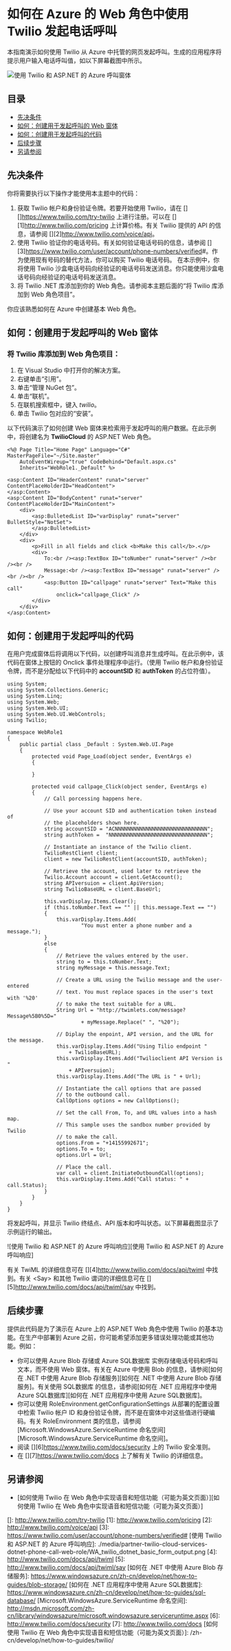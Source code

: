 <properties linkid="develop-net-how-to-twilio-phone-call" urlDisplayName="Twilio Phone Call" pageTitle="How to make a phone call from Twilio (.NET) - Azure" metaKeywords="Azure .NET Twilio, Azure Twilio, Azure phone calls, Azure twilio, Azure SMS, Azure SMS, Azure voice calls, azure voice calls, Azure text messages, Azure text messages, ASP.NET twilio Azure" description="Learn how to make a phone call and send a SMS message with the Twilio API service on Azure. Code samples written in .NET." metaCanonical="" services="" documentationCenter=".NET" title="How to make a phone call using Twilio in a web role on Azure" authors="larryf" solutions="" manager="" editor="" />
<tags ms.service=""
    ms.date="11/25/2014"
    wacn.date="04/11/2015"
    />

# 如何在 Azure 的 Web 角色中使用 Twilio 发起电话呼叫

本指南演示如何使用 Twilio 从 Azure 中托管的网页发起呼叫。生成的应用程序将提示用户输入电话呼叫值，如以下屏幕截图中所示。

![使用 Twilio 和 ASP.NET 的 Azure 呼叫窗体][使用 Twilio 和 ASP.NET 的 Azure 呼叫窗体]

## 目录

-   [先决条件][先决条件]
-   [如何：创建用于发起呼叫的 Web 窗体][如何：创建用于发起呼叫的 Web 窗体]
-   [如何：创建用于发起呼叫的代码][如何：创建用于发起呼叫的代码]
-   [后续步骤][后续步骤]
-   [另请参阅][另请参阅]

## <a name="twilio-prereqs"></a> 先决条件

你将需要执行以下操作才能使用本主题中的代码：

1.  获取 Twilio 帐户和身份验证令牌。若要开始使用 Twilio，请在 [][]<https://www.twilio.com/try-twilio></a> 上进行注册。可以在 [][1]<http://www.twilio.com/pricing></a> 上计算价格。有关 Twilio 提供的 API 的信息，请参阅 [][2]<http://www.twilio.com/voice/api></a>。
2.  使用 Twilio 验证你的电话号码。有关如何验证电话号码的信息，请参阅 [][3]<https://www.twilio.com/user/account/phone-numbers/verified>\#</a>。作为使用现有号码的替代方法，你可以购买 Twilio 电话号码。
    在本示例中，你将使用 Twilio 沙盒电话号码向经验证的电话号码发送消息。你只能使用沙盒电话号码向经验证的电话号码发送消息。
3.  将 Twilio .NET 库添加到你的 Web 角色。请参阅本主题后面的“将 Twilio 库添加到 Web 角色项目”。

你应该熟悉如何在 Azure 中创建基本 Web 角色。

## <a name="howtocreateform"></a>如何：创建用于发起呼叫的 Web 窗体

### <span id="use_nuget"></span></a>将 Twilio 库添加到 Web 角色项目：

1.  在 Visual Studio 中打开你的解决方案。
2.  右键单击“引用”。
3.  单击“管理 NuGet 包”。
4.  单击“联机”。
5.  在联机搜索框中，键入 *twilio*。
6.  单击 Twilio 包对应的“安装”。

以下代码演示了如何创建 Web 窗体来检索用于发起呼叫的用户数据。在此示例中，将创建名为 **TwilioCloud** 的 ASP.NET Web 角色。

    <%@ Page Title="Home Page" Language="C#" MasterPageFile="~/Site.master"
        AutoEventWireup="true" CodeBehind="Default.aspx.cs"
        Inherits="WebRole1._Default" %>

    <asp:Content ID="HeaderContent" runat="server" ContentPlaceHolderID="HeadContent">
    </asp:Content>
    <asp:Content ID="BodyContent" runat="server" ContentPlaceHolderID="MainContent">
        <div>
            <asp:BulletedList ID="varDisplay" runat="server" BulletStyle="NotSet">
            </asp:BulletedList>
        </div>
        <div>
            <p>Fill in all fields and click <b>Make this call</b>.</p>
            <div>
                To:<br /><asp:TextBox ID="toNumber" runat="server" /><br /><br />
                Message:<br /><asp:TextBox ID="message" runat="server" /><br /><br />
                <asp:Button ID="callpage" runat="server" Text="Make this call"
                    onclick="callpage_Click" />
            </div>
        </div>
    </asp:Content>

## <span id="howtocreatecode"></span></a>如何：创建用于发起呼叫的代码

在用户完成窗体后将调用以下代码，以创建呼叫消息并生成呼叫。在此示例中，该代码在窗体上按钮的 Onclick 事件处理程序中运行。（使用 Twilio 帐户和身份验证令牌，而不是分配给以下代码中的 **accountSID** 和 **authToken** 的占位符值）。

    using System;
    using System.Collections.Generic;
    using System.Linq;
    using System.Web;
    using System.Web.UI;
    using System.Web.UI.WebControls;
    using Twilio;

    namespace WebRole1
    {
        public partial class _Default : System.Web.UI.Page
        {
            protected void Page_Load(object sender, EventArgs e)
            {

            }

            protected void callpage_Click(object sender, EventArgs e)
            {
                // Call porcessing happens here.

                // Use your account SID and authentication token instead of
                // the placeholders shown here.
                string accountSID = "ACNNNNNNNNNNNNNNNNNNNNNNNNNNNNNN";
                string authToken =  "NNNNNNNNNNNNNNNNNNNNNNNNNNNNNNNN";

                // Instantiate an instance of the Twilio client.
                TwilioRestClient client;
                client = new TwilioRestClient(accountSID, authToken);

                // Retrieve the account, used later to retrieve the
                Twilio.Account account = client.GetAccount();
                string APIversuion = client.ApiVersion;
                string TwilioBaseURL = client.BaseUrl;

                this.varDisplay.Items.Clear();
                if (this.toNumber.Text == "" || this.message.Text == "")
                {
                    this.varDisplay.Items.Add(
                            "You must enter a phone number and a message.");
                }
                else
                {
                    // Retrieve the values entered by the user.
                    string to = this.toNumber.Text;
                    string myMessage = this.message.Text;

                    // Create a URL using the Twilio message and the user-entered
                    // text. You must replace spaces in the user's text with '%20'
                    // to make the text suitable for a URL.
                    String Url = "http://twimlets.com/message?Message%5B0%5D="
                            + myMessage.Replace(" ", "%20");

                    // Diplay the enpoint, API version, and the URL for the message.
                    this.varDisplay.Items.Add("Using Tilio endpoint "
                        + TwilioBaseURL);
                    this.varDisplay.Items.Add("Twilioclient API Version is "
                        + APIversuion);
                    this.varDisplay.Items.Add("The URL is " + Url);

                    // Instantiate the call options that are passed
                    // to the outbound call.
                    CallOptions options = new CallOptions();

                    // Set the call From, To, and URL values into a hash map.
                    // This sample uses the sandbox number provided by Twilio
                    // to make the call.
                    options.From = "+14155992671";
                    options.To = to;
                    options.Url = Url;

                    // Place the call.
                    var call = client.InitiateOutboundCall(options);
                    this.varDisplay.Items.Add("Call status: " + call.Status);
                }
            }
        }
    }

将发起呼叫，并显示 Twilio 终结点、API 版本和呼叫状态。以下屏幕截图显示了示例运行的输出。

![使用 Twilio 和 ASP.NET 的 Azure 呼叫响应][使用 Twilio 和 ASP.NET 的 Azure 呼叫响应]

有关 TwiML 的详细信息可在 [][4]<http://www.twilio.com/docs/api/twiml></a> 中找到。有关 \<Say\> 和其他 Twilio 谓词的详细信息可在 [][5]<http://www.twilio.com/docs/api/twiml/say></a> 中找到。

## <span id="nextsteps"></span></a>后续步骤

提供此代码是为了演示在 Azure 上的 ASP.NET Web 角色中使用 Twilio 的基本功能。在生产中部署到 Azure 之前，你可能希望添加更多错误处理功能或其他功能。例如：

-   你可以使用 Azure Blob 存储或 Azure SQL数据库 实例存储电话号码和呼叫文本，而不使用 Web 窗体。有关在 Azure 中使用 Blob 的信息，请参阅[如何在 .NET 中使用 Azure Blob 存储服务][如何在 .NET 中使用 Azure Blob 存储服务]。有关使用 SQL数据库 的信息，请参阅[如何在 .NET 应用程序中使用 Azure SQL数据库][如何在 .NET 应用程序中使用 Azure SQL数据库]。
-   你可以使用 RoleEnvironment.getConfigurationSettings 从部署的配置设置中检索 Twilio 帐户 ID 和身份验证令牌，而不是在窗体中对这些值进行硬编码。有关 RoleEnvironment 类的信息，请参阅 [Microsoft.WindowsAzure.ServiceRuntime 命名空间][Microsoft.WindowsAzure.ServiceRuntime 命名空间]。
-   阅读 [][6]<https://www.twilio.com/docs/security></a> 上的 Twilio 安全准则。
-   在 [][7]<https://www.twilio.com/docs></a> 上了解有关 Twilio 的详细信息。

## <span id="seealso"></span></a>另请参阅

-   [如何使用 Twilio 在 Web 角色中实现语音和短信功能（可能为英文页面）][如何使用 Twilio 在 Web 角色中实现语音和短信功能（可能为英文页面）]

  [使用 Twilio 和 ASP.NET 的 Azure 呼叫窗体]: ./media/partner-twilio-cloud-services-dotnet-phone-call-web-role/WA_twilio_dotnet_basic_form.png
  [先决条件]: #twilio-prereqs
  [如何：创建用于发起呼叫的 Web 窗体]: #howtocreateform
  [如何：创建用于发起呼叫的代码]: #howtocreatecode
  [后续步骤]: #nextsteps
  [另请参阅]: #seealso
  []: http://www.twilio.com/try-twilio
  [1]: http://www.twilio.com/pricing
  [2]: http://www.twilio.com/voice/api
  [3]: https://www.twilio.com/user/account/phone-numbers/verified#
  [使用 Twilio 和 ASP.NET 的 Azure 呼叫响应]: ./media/partner-twilio-cloud-services-dotnet-phone-call-web-role/WA_twilio_dotnet_basic_form_output.png
  [4]: http://www.twilio.com/docs/api/twiml
  [5]: http://www.twilio.com/docs/api/twiml/say
  [如何在 .NET 中使用 Azure Blob 存储服务]: https://www.windowsazure.cn/zh-cn/develop/net/how-to-guides/blob-storage/
  [如何在 .NET 应用程序中使用 Azure SQL数据库]: https://www.windowsazure.cn/zh-cn/develop/net/how-to-guides/sql-database/
  [Microsoft.WindowsAzure.ServiceRuntime 命名空间]: http://msdn.microsoft.com/zh-cn/library/windowsazure/microsoft.windowsazure.serviceruntime.aspx
  [6]: http://www.twilio.com/docs/security
  [7]: http://www.twilio.com/docs
  [如何使用 Twilio 在 Web 角色中实现语音和短信功能（可能为英文页面）]: /zh-cn/develop/net/how-to-guides/twilio/
